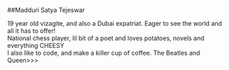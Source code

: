##Madduri Satya Tejeswar  

19 year old vizagite, and also a Dubai expatriat. Eager to see the world and all it has to offer!  
National chess player, lil bit of a poet and loves potatoes, novels and everything CHEESY  
I also like to code, and make a killer cup of coffee. 
The Beatles and Queen>>>  
